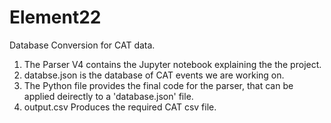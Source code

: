 # Element22
Database Conversion for CAT data.


1. The Parser V4 contains the Jupyter notebook explaining the the project.
2. databse.json is the database of CAT events we are working on.
3. The Python file provides the final code for the parser, that can be applied deirectly to a 'database.json' file.
4. output.csv Produces the required CAT csv file. 
